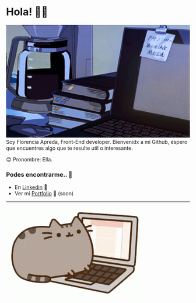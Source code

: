 # Hola! 💖✨

![header](header.jpg)
Soy Florencia Apreda, Front-End developer. Bienvenidx a mi Github, espero que encuentres algo que te resulte util o interesante.

😊 Pronombre: Ella.

### Podes encontrarme.. 👀️

- En [Linkedin](https://www.linkedin.com/in/florapreda/) 💜
- Ver mi [Portfolio]() 💜 (soon)

---

![header](pusheen.gif)
